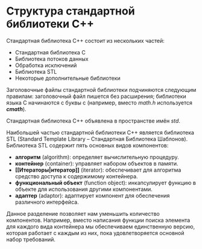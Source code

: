 # Структура стандартной библиотеки С++

Стандартная библиотека С++ состоит из нескольких частей:

* Стандартная библиотека С
* Библиотека потоков данных
* Обработка исключений
* Библиотека STL
* Некоторые дополнительные библиотеки

Заголовочные файлы стандартной библиотеки подчиняются следующим правилам: заголовочный файл пишется без расширения; библиотеки языка С начинаются с буквы с \(например, вместо _math.h_ используется _**cmath**_\).

Стандартная библиотека С++ объявлена в пространстве имён _std_.

Наибольшей частью стандартной библиотеки С++ является библиотека STL \(Standard Template Library – Стандартная Библиотека Шаблонов\). Библиотека STL содержит пять основных видов компонентов:

* **алгоритм** \(algorithm\): определяет вычислительную процедуру.
* **контейнер** \(container\): управляет набором объектов в памяти.
* **[[Итераторы|итератор]]** \(iterator\): обеспечивает для алгоритма средство доступа к содержимому контейнера. 
* **функциональный объект** \(function object\): инкапсулирует функцию в объекте для использования другими компонентами. 
* **адаптер** \(adaptor\): адаптирует компонент для обеспечения различного интерфейса. 

Данное разделение позволяет нам уменьшить количество компонентов. Например, вместо написания функции поиска элемента для каждого вида контейнера мы обеспечиваем единственную версию, которая работает с каждым из них, пока удовлетворяется основной набор требований.

